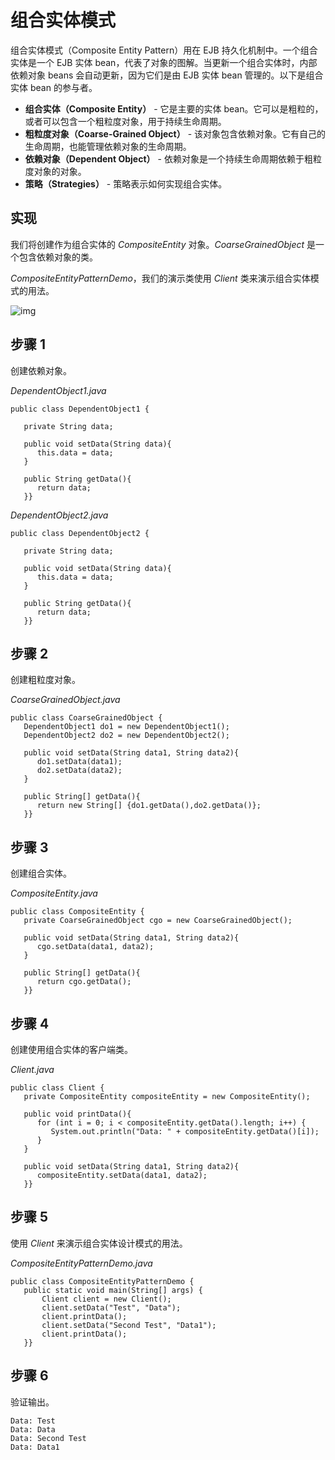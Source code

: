 # 组合实体模式

组合实体模式（Composite Entity Pattern）用在 EJB 持久化机制中。一个组合实体是一个 EJB 实体 bean，代表了对象的图解。当更新一个组合实体时，内部依赖对象 beans 会自动更新，因为它们是由 EJB 实体 bean 管理的。以下是组合实体 bean 的参与者。

- **组合实体（Composite Entity）** - 它是主要的实体 bean。它可以是粗粒的，或者可以包含一个粗粒度对象，用于持续生命周期。
- **粗粒度对象（Coarse-Grained Object）** - 该对象包含依赖对象。它有自己的生命周期，也能管理依赖对象的生命周期。
- **依赖对象（Dependent Object）** - 依赖对象是一个持续生命周期依赖于粗粒度对象的对象。
- **策略（Strategies）** - 策略表示如何实现组合实体。

## 实现

我们将创建作为组合实体的 *CompositeEntity* 对象。*CoarseGrainedObject* 是一个包含依赖对象的类。

*CompositeEntityPatternDemo*，我们的演示类使用 *Client* 类来演示组合实体模式的用法。

![img](https://edu.aliyun.com/files/course/2017/09-24/13191209a593705105.jpg)

## 步骤 1

创建依赖对象。

*DependentObject1.java*

```
public class DependentObject1 {
	
   private String data;

   public void setData(String data){
      this.data = data; 
   } 

   public String getData(){
      return data;
   }}
```

*DependentObject2.java*

```
public class DependentObject2 {
	
   private String data;

   public void setData(String data){
      this.data = data; 
   } 

   public String getData(){
      return data;
   }}
```

## 步骤 2

创建粗粒度对象。

*CoarseGrainedObject.java*

```
public class CoarseGrainedObject {
   DependentObject1 do1 = new DependentObject1();
   DependentObject2 do2 = new DependentObject2();

   public void setData(String data1, String data2){
      do1.setData(data1);
      do2.setData(data2);
   }

   public String[] getData(){
      return new String[] {do1.getData(),do2.getData()};
   }}
```

## 步骤 3

创建组合实体。

*CompositeEntity.java*

```
public class CompositeEntity {
   private CoarseGrainedObject cgo = new CoarseGrainedObject();

   public void setData(String data1, String data2){
      cgo.setData(data1, data2);
   }

   public String[] getData(){
      return cgo.getData();
   }}
```

## 步骤 4

创建使用组合实体的客户端类。

*Client.java*

```
public class Client {
   private CompositeEntity compositeEntity = new CompositeEntity();

   public void printData(){
      for (int i = 0; i < compositeEntity.getData().length; i++) {
         System.out.println("Data: " + compositeEntity.getData()[i]);
      }
   }

   public void setData(String data1, String data2){
      compositeEntity.setData(data1, data2);
   }}
```

## 步骤 5

使用 *Client* 来演示组合实体设计模式的用法。

*CompositeEntityPatternDemo.java*

```
public class CompositeEntityPatternDemo {
   public static void main(String[] args) {
       Client client = new Client();
       client.setData("Test", "Data");
       client.printData();
       client.setData("Second Test", "Data1");
       client.printData();
   }}
```

## 步骤 6

验证输出。

```
Data: Test
Data: Data
Data: Second Test
Data: Data1
```

 